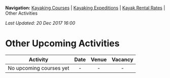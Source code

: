 **Navigation:** [Kayaking Courses](index) &#124; [Kayaking Expeditions](expedition) &#124; [Kayak Rental Rates](rental) &#124; Other Activities

_Last Updated: 20 Dec 2017 16:00_
# Other Upcoming Activities

Activity | Date | Venue | Vacancy
:---:|:---:|:---:|:---:
No upcoming courses yet|-|-|-

